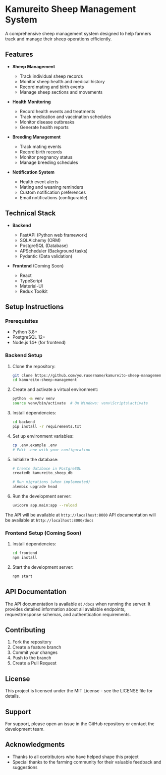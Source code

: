 # Kamureito Sheep Management System

A comprehensive sheep management system designed to help farmers track and manage their sheep operations efficiently.

## Features

- **Sheep Management**
  - Track individual sheep records
  - Monitor sheep health and medical history
  - Record mating and birth events
  - Manage sheep sections and movements

- **Health Monitoring**
  - Record health events and treatments
  - Track medication and vaccination schedules
  - Monitor disease outbreaks
  - Generate health reports

- **Breeding Management**
  - Track mating events
  - Record birth records
  - Monitor pregnancy status
  - Manage breeding schedules

- **Notification System**
  - Health event alerts
  - Mating and weaning reminders
  - Custom notification preferences
  - Email notifications (configurable)

## Technical Stack

- **Backend**
  - FastAPI (Python web framework)
  - SQLAlchemy (ORM)
  - PostgreSQL (Database)
  - APScheduler (Background tasks)
  - Pydantic (Data validation)

- **Frontend** (Coming Soon)
  - React
  - TypeScript
  - Material-UI
  - Redux Toolkit

## Setup Instructions

### Prerequisites

- Python 3.8+
- PostgreSQL 12+
- Node.js 14+ (for frontend)

### Backend Setup

1. Clone the repository:
   ```bash
   git clone https://github.com/yourusername/kamureito-sheep-management.git
   cd kamureito-sheep-management
   ```

2. Create and activate a virtual environment:
   ```bash
   python -m venv venv
   source venv/bin/activate  # On Windows: venv\Scripts\activate
   ```

3. Install dependencies:
   ```bash
   cd backend
   pip install -r requirements.txt
   ```

4. Set up environment variables:
   ```bash
   cp .env.example .env
   # Edit .env with your configuration
   ```

5. Initialize the database:
   ```bash
   # Create database in PostgreSQL
   createdb kamureito_sheep_db
   
   # Run migrations (when implemented)
   alembic upgrade head
   ```

6. Run the development server:
   ```bash
   uvicorn app.main:app --reload
   ```

The API will be available at `http://localhost:8000`
API documentation will be available at `http://localhost:8000/docs`

### Frontend Setup (Coming Soon)

1. Install dependencies:
   ```bash
   cd frontend
   npm install
   ```

2. Start the development server:
   ```bash
   npm start
   ```

## API Documentation

The API documentation is available at `/docs` when running the server. It provides detailed information about all available endpoints, request/response schemas, and authentication requirements.

## Contributing

1. Fork the repository
2. Create a feature branch
3. Commit your changes
4. Push to the branch
5. Create a Pull Request

## License

This project is licensed under the MIT License - see the LICENSE file for details.

## Support

For support, please open an issue in the GitHub repository or contact the development team.

## Acknowledgments

- Thanks to all contributors who have helped shape this project
- Special thanks to the farming community for their valuable feedback and suggestions
